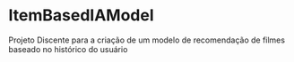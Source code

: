# ItemBasedIAModel
Projeto Discente para a criação de um modelo de recomendação de filmes baseado no histórico do usuário
